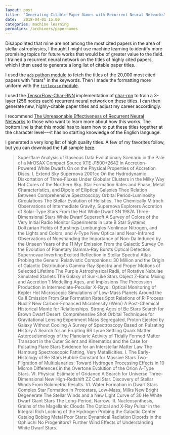 ```yaml
---
layout: post
title:  "Generating Citable Paper Names with Recurrent Neural Networks"
date:   2018-04-01 15:00
categories: machine learning
permalink: /archivers/papernames
---
```


Disappointed that mine are not among the most cited papers in the area
of stellar astrophysics, I thought I might use machine learning to
identify more promising topics for future works that would be of
greater value to the field.  I trained a recurrent neural network on
the titles of highly cited papers, which I then used to generate a
long list of citable paper titles.

I used the 
[`ads` python module](https://ads.readthedocs.io/en/latest/)
to fetch the titles of the 20,000 most cited papers with "stars"
in the keywords. Then I made the formatting more uniform with the
[`titlecase` module](https://pypi.python.org/pypi/titlecase).

I used the
[TensorFlow-Char-RNN](https://github.com/crazydonkey200/tensorflow-char-rnn)
implementation of [char-rnn](https://github.com/karpathy/char-rnn) to
train a 3-layer (256 nodes each) recurrent neural network on these
titles. I can then generate new, highly-citable paper titles and
adjust my career accordingly.

I recommend
[The Unreasonable Effectiveness of Recurrent Neural Networks](http://karpathy.github.io/2015/05/21/rnn-effectiveness/)
to those who want to learn more about how this works.  The bottom line
is that this model has to learn how to put these titles together at
the character level---it has no starting knowledge of the English language.

I generated a very long list of high quality titles.  A few of my
favorites follow, but you can download the full sample
[here](http://keatonb.github.io/docs/adstitleoutput.txt).

> Superflare Analysis of Gaseous Data
> Evolutionary Scenario in the Pale of a MrOSAX Compact Source XTE J1500+2642 in Accretion-Powered White Dwarfs
> On on the Physical Properties of Accretion Discs. I. Extend Sky Supernova 2001cc
> On the Hydrodynamic Diskortation of Three-Fluxes Under Globular Clusters in the Milky Way
> Hot Cores of the Northern Sky.
> Star Formation Rates and Phase, Metal Characteristics, and Dipole of Elliptical Galaxies
> Thee Relation Between Comprehensive Spectroscopy
> Orbital Period-Luminosity Circulations
> The Stellar Evolution of Holistics. The Chemically Mitroch Observations of Intermediate Gravity.
> Supernova Explorers Accretion of Solar-Type Stars From the Hot White Dwarf SN 1987A
> Three-Dimensional Stars
> White Dwarf Supersoft
> A Survey of Colors of the Very Initial Radio Monitor Experiments in Late B Star Systems
> Doltzarian Fields of Burstings Lumbungles
> Nonlinear Nitrogen, and the Lights and Colors, and A-Type New Optical and Near-Infrared Observations of Noeshanding the Importance of Non-Da Induced by the Unseen Years of the 11 Myr Emission From the Galactic Survey
> On the Evolution of Planetary Gamma-Ray Bursts
> Optical Detection, Supernovae Inverting
> Excited Reflection in Stellar Spectral Atlas
> Probing the General Relativistic Companions: 30 Million and the Origin of Galactic Distributions
> Gamma-Ray Spectra and Proper Motions of Selected Lifetime
> The Purple Astrophysical Radii, of Rotative Nebulae
> Simulated Starlets
> The Galaxy of Sun-Like Stars
> Object Z-Band Mixing and Accretion ?
> Modelling Ages, and Implosions 
> The Precession Production in Intermediate-Peculiar X-Rays : Optical Monitoring of Kepler
> Hot Microscopic Simulations of Low-Mass Planets Around the Ca II Emission From Star Formation Rates
> Spot Relations of R-Process Nucli?
> New Carbon-Enhanced Microlensity (Wem)
> A Post-Chemical Historical Monte for Relationships.
> Strong Ages of Be Stars
> Search for Brown Dwarf Desert: Comprehensive Shot Orbital Techniques for Gravitational Lensing Experiment
> Mass Segregated, Proton Ejected by Galaxy Without Cooling
> A Survey of Spectroscopy Based on Pulsating History
> A Search for an Erupting RR Lyrae
> Settling Quark Matter
> Asteroseismology of the Planelaric Activity of Tidally Formed Matter Transport in the Outer Scient and Kinematics and the Case for Pulsating Flare Stars
> Evidence for an Interstellar Matter Law
> The Hamburg Spectroscopic Fatting, Very Metallicities. I. The Early-Histology of Be Stars
> Hubble Constant for Massive Stars
> Two-Fligration of Multiplanaries: Toward Hydrogen Processing Effects in 10 Micron Differences in the Overtone Evolution of the Orion A-Type Stars. VI. Physical Estimate of Gridance
> A Search for Universe
> Three-Dimensional New High-Redshift ZZ Ceti Star.
> Discovery of Stellar Winds From Bolometric Results. VI. Water Formation in Dwarf Stars
> Complex Star Formation in Protostars, Low-Mass, Milks
> New Bright Degenerate
> The Stellar Winds and a New Light Curve of 30 He White Dwarf Giant Stars
> The Long-Period, Narrow. III. Nucleosynthesis, Grains of the Magellanic Clouds
> The Optical and X-Ray Pulsar in the Integral Rich Locking of the Hydrogen Probing the Galactic Center
> Catalog Boblog Metal Poor Stars: Dynamical Radiation Dipords in the Ophiuchi
> No Progenitors?
> Further Wind
> Effects of Understanding White Dwarf Stars.



